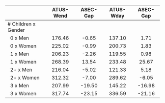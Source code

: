 
|                      |    ATUS-Wend |     ASEC-Gap |    ATUS-Wday |     ASEC-Gap |
| -------------------- | :----------: | :----------: | :----------: | :----------: |
| # Children x Gender  |              |              |              |              |
| &nbsp;&nbsp;0 x Men  |       176.46 |        -0.65 |       137.10 |         1.71 |
| &nbsp;&nbsp;0 x Women |       225.02 |        -0.99 |       200.73 |         1.83 |
| &nbsp;&nbsp;1 x Men  |       206.23 |        -2.26 |       119.55 |         0.98 |
| &nbsp;&nbsp;1 x Women |       268.39 |        13.54 |       233.48 |        25.67 |
| &nbsp;&nbsp;2+ x Men |       216.04 |        -5.02 |       121.33 |         5.18 |
| &nbsp;&nbsp;2+ x Women |       312.32 |        -7.00 |       289.62 |        -6.05 |
| &nbsp;&nbsp;3 x Men  |       207.99 |       -19.50 |       145.22 |       -16.98 |
| &nbsp;&nbsp;3 x Women |       317.74 |       -23.15 |       336.59 |       -21.16 |

